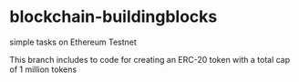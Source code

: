 # blockchain-buildingblocks
simple tasks on Ethereum Testnet

This branch includes to code for creating an ERC-20 token with a total cap of 1 million tokens
